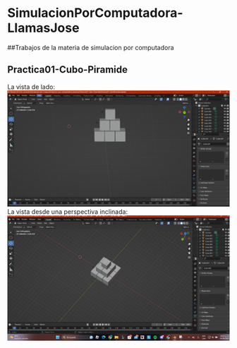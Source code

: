 # SimulacionPorComputadora-LlamasJose
##Trabajos de la materia de simulacion por computadora
## **Practica01-Cubo-Piramide**
La vista de lado:
![La vista de lado](Practica01-Cubo-Piramide/LLGJJ-Piramide-de-lado-cubos.png)
La vista desde una perspectiva inclinada:
![La vista desde una perspectiva inclinada](Practica01-Cubo-Piramide/LLGJJ-Perspectiva-piramide-cubo.png)
